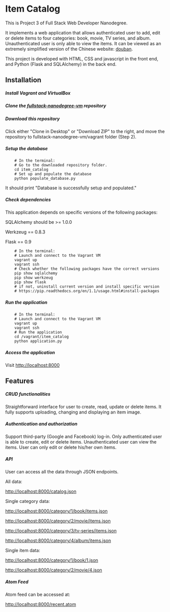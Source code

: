 # Item Catalog

This is Project 3 of Full Stack Web Developer Nanodegree.

It implements a web application that allows authenticated user to add, edit or delete items to four categories: book, movie, TV series, and album. Unauthenticated user is only able to view the items. It can be viewed as an extremely simplified version of the Chinese website: [douban](http://www.douban.com).

This project is developed with HTML, CSS and javascript in the front end, and Python (Flask and SQLAlchemy) in the back end.

## Installation

##### Install Vagrant and VirtualBox

##### Clone the [fullstack-nanodegree-vm](https://github.com/udacity/fullstack-nanodegree-vm) repository

##### Download this repository

Click either "Clone in Desktop" or "Download ZIP" to the right, and move the repository to fullstack-nanodegree-vm/vagrant folder (Step 2).

##### Setup the database
```
    # In the terminal:
    # Go to the downloaded repository folder.
    cd item_catalog
    # Set up and populate the database
    python populate_database.py
```
It should print "Database is successfully setup and populated."

##### Check dependencies

This application depends on specific versions of the following packages:

SQLAlchemy should be >= 1.0.0

Werkzeug == 0.8.3

Flask == 0.9

```
    # In the terminal:
    # Launch and connect to the Vagrant VM
    vagrant up
    vagrant ssh
    # Check whether the following packages have the correct versions
    pip show sqlalchemy
    pip show werkzeug
    pip show flask
    # if not, uninstall current version and install specific version
    # https://pip.readthedocs.org/en/1.1/usage.html#install-packages
```

##### Run the application
```
    # In the terminal:
    # Launch and connect to the Vagrant VM
    vagrant up
    vagrant ssh
    # Run the application
    cd /vagrant/item_catalog
    python application.py
```
##### Access the application

Visit [http://localhost:8000](http://localhost:8000)

## Features

##### CRUD functionalities

Straightforward interface for user to create, read, update or delete items.
It fully supports uploading, changing and displaying an item image.

##### Authentication and authorization

Support third-party (Google and Facebook) log-in. Only authenticated user is able to create, edit or delete items. Unauthenticated user can view the items. User can only edit or delete his/her own items.

##### API

User can access all the data through JSON endpoints.

All data:

[http://localhost:8000/catalog.json](http://localhost:8000/catalog.json)

Single category data:

[http://localhost:8000/category/1/book/items.json](http://localhost:8000/category/1/book/items.json)

[http://localhost:8000/category/2/movie/items.json](http://localhost:8000/category/2/movie/items.json)

[http://localhost:8000/category/3/tv-series/items.json](http://localhost:8000/category/3/tv-series/items.json)

[http://localhost:8000/category/4/album/items.json](http://localhost:8000/category/4/album/items.json)

Single item data:

[http://localhost:8000/category/1/book/1.json](http://localhost:8000/category/1/book/1.json)

[http://localhost:8000/category/2/movie/4.json](http://localhost:8000/category/2/movie/4.json)

##### Atom Feed

Atom feed can be accessed at:

[http://localhost:8000/recent.atom](http://localhost:8000/recent.atom)
